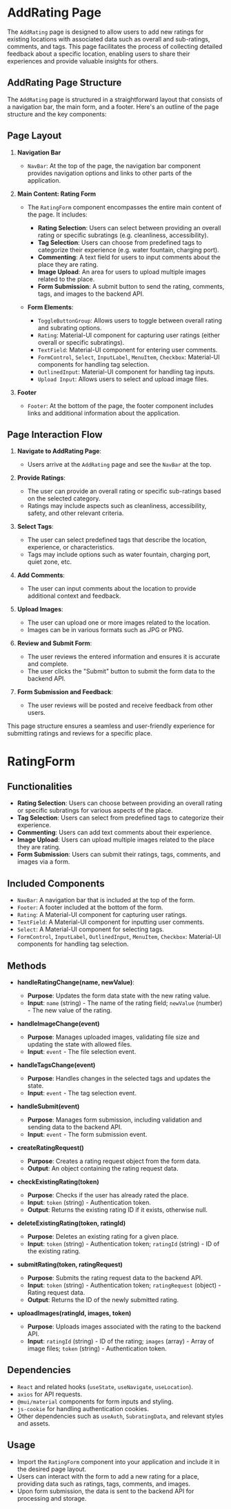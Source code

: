 # AddRating Page
The `AddRating` page is designed to allow users to add new ratings for existing locations with associated data such as overall and sub-ratings, comments, and tags. This page facilitates the process of collecting detailed feedback about a specific location, enabling users to share their experiences and provide valuable insights for others.

## AddRating Page Structure

The `AddRating` page is structured in a straightforward layout that consists of a navigation bar, the main form, and a footer. Here's an outline of the page structure and the key components:

## Page Layout

1. **Navigation Bar**
    - `NavBar`: At the top of the page, the navigation bar component provides navigation options and links to other parts of the application.

2. **Main Content: Rating Form**
    - The `RatingForm` component encompasses the entire main content of the page. It includes:
    
        - **Rating Selection**: Users can select between providing an overall rating or specific subratings (e.g. cleanliness, accessibility).
        - **Tag Selection**: Users can choose from predefined tags to categorize their experience (e.g. water fountain, charging port).
        - **Commenting**: A text field for users to input comments about the place they are rating.
        - **Image Upload**: An area for users to upload multiple images related to the place.
        - **Form Submission**: A submit button to send the rating, comments, tags, and images to the backend API.
    
    - **Form Elements**:
        - `ToggleButtonGroup`: Allows users to toggle between overall rating and subrating options.
        - `Rating`: Material-UI component for capturing user ratings (either overall or specific subratings).
        - `TextField`: Material-UI component for entering user comments.
        - `FormControl`, `Select`, `InputLabel`, `MenuItem`, `Checkbox`: Material-UI components for handling tag selection.
        - `OutlinedInput`: Material-UI component for handling tag inputs.
        - `Upload Input`: Allows users to select and upload image files.

3. **Footer**
    - `Footer`: At the bottom of the page, the footer component includes links and additional information about the application.

## Page Interaction Flow
1. **Navigate to AddRating Page**:
   - Users arrive at the `AddRating` page and see the `NavBar` at the top.
   
2. **Provide Ratings**:
    - The user can provide an overall rating or specific sub-ratings based on the selected category.
    - Ratings may include aspects such as cleanliness, accessibility, safety, and other relevant criteria.

3. **Select Tags**:
    - The user can select predefined tags that describe the location, experience, or characteristics.
    - Tags may include options such as water fountain, charging port, quiet zone, etc.

4. **Add Comments**:
    - The user can input comments about the location to provide additional context and feedback.

5. **Upload Images**:
    - The user can upload one or more images related to the location.
    - Images can be in various formats such as JPG or PNG.

6. **Review and Submit Form**:
    - The user reviews the entered information and ensures it is accurate and complete.
    - The user clicks the "Submit" button to submit the form data to the backend API.
7. **Form Submission and Feedback**:
   - The user reviews will be posted and receive feedback from other users.

This page structure ensures a seamless and user-friendly experience for submitting ratings and reviews for a specific place.

# RatingForm
## Functionalities

- **Rating Selection**: Users can choose between providing an overall rating or specific subratings for various aspects of the place.
- **Tag Selection**: Users can select from predefined tags to categorize their experience.
- **Commenting**: Users can add text comments about their experience.
- **Image Upload**: Users can upload multiple images related to the place they are rating.
- **Form Submission**: Users can submit their ratings, tags, comments, and images via a form.

## Included Components

- `NavBar`: A navigation bar that is included at the top of the form.
- `Footer`: A footer included at the bottom of the form.
- `Rating`: A Material-UI component for capturing user ratings.
- `TextField`: A Material-UI component for inputting user comments.
- `Select`: A Material-UI component for selecting tags.
- `FormControl`, `InputLabel`, `OutlinedInput`, `MenuItem`, `Checkbox`: Material-UI components for handling tag selection.

##  Methods

- **handleRatingChange(name, newValue)**:
    - **Purpose**: Updates the form data state with the new rating value.
    - **Input**: `name` (string) - The name of the rating field; `newValue` (number) - The new value of the rating.

- **handleImageChange(event)**
    - **Purpose**: Manages uploaded images, validating file size and updating the state with allowed files.
    - **Input**: `event` - The file selection event.

- **handleTagsChange(event)**
    - **Purpose**: Handles changes in the selected tags and updates the state.
    - **Input**: `event` - The tag selection event.

- **handleSubmit(event)**
    - **Purpose**: Manages form submission, including validation and sending data to the backend API.
    - **Input**: `event` - The form submission event.

- **createRatingRequest()**
    - **Purpose**: Creates a rating request object from the form data.
    - **Output**: An object containing the rating request data.

- **checkExistingRating(token)**
    - **Purpose**: Checks if the user has already rated the place.
    - **Input**: `token` (string) - Authentication token.
    - **Output**: Returns the existing rating ID if it exists, otherwise null.

- **deleteExistingRating(token, ratingId)**
    - **Purpose**: Deletes an existing rating for a given place.
    - **Input**: `token` (string) - Authentication token; `ratingId` (string) - ID of the existing rating.

- **submitRating(token, ratingRequest)**
    - **Purpose**: Submits the rating request data to the backend API.
    - **Input**: `token` (string) - Authentication token; `ratingRequest` (object) - Rating request data.
    - **Output**: Returns the ID of the newly submitted rating.

- **uploadImages(ratingId, images, token)**
    - **Purpose**: Uploads images associated with the rating to the backend API.
    - **Input**: `ratingId` (string) - ID of the rating; `images` (array) - Array of image files; `token` (string) - Authentication token.

## Dependencies

- `React` and related hooks (`useState`, `useNavigate`, `useLocation`).
- `axios` for API requests.
- `@mui/material` components for form inputs and styling.
- `js-cookie` for handling authentication cookies.
- Other dependencies such as `useAuth`, `SubratingData`, and relevant styles and assets.

## Usage

- Import the `RatingForm` component into your application and include it in the desired page layout.
- Users can interact with the form to add a new rating for a place, providing data such as ratings, tags, comments, and images.
- Upon form submission, the data is sent to the backend API for processing and storage.
